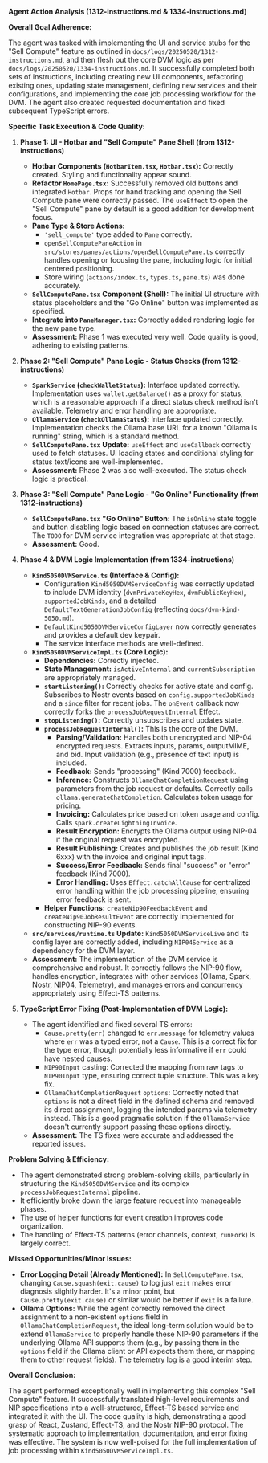 **Agent Action Analysis (1312-instructions.md & 1334-instructions.md)**

**Overall Goal Adherence:**

The agent was tasked with implementing the UI and service stubs for the "Sell Compute" feature as outlined in `docs/logs/20250520/1312-instructions.md`, and then flesh out the core DVM logic as per `docs/logs/20250520/1334-instructions.md`. It successfully completed both sets of instructions, including creating new UI components, refactoring existing ones, updating state management, defining new services and their configurations, and implementing the core job processing workflow for the DVM. The agent also created requested documentation and fixed subsequent TypeScript errors.

**Specific Task Execution & Code Quality:**

1.  **Phase 1: UI - Hotbar and "Sell Compute" Pane Shell (from 1312-instructions)**

    - **Hotbar Components (`HotbarItem.tsx`, `Hotbar.tsx`):** Correctly created. Styling and functionality appear sound.
    - **Refactor `HomePage.tsx`:** Successfully removed old buttons and integrated `Hotbar`. Props for hand tracking and opening the Sell Compute pane were correctly passed. The `useEffect` to open the "Sell Compute" pane by default is a good addition for development focus.
    - **Pane Type & Store Actions:**
      - `'sell_compute'` type added to `Pane` correctly.
      - `openSellComputePaneAction` in `src/stores/panes/actions/openSellComputePane.ts` correctly handles opening or focusing the pane, including logic for initial centered positioning.
      - Store wiring (`actions/index.ts`, `types.ts`, `pane.ts`) was done accurately.
    - **`SellComputePane.tsx` Component (Shell):** The initial UI structure with status placeholders and the "Go Online" button was implemented as specified.
    - **Integrate into `PaneManager.tsx`:** Correctly added rendering logic for the new pane type.
    - **Assessment:** Phase 1 was executed very well. Code quality is good, adhering to existing patterns.

2.  **Phase 2: "Sell Compute" Pane Logic - Status Checks (from 1312-instructions)**

    - **`SparkService` (`checkWalletStatus`):** Interface updated correctly. Implementation uses `wallet.getBalance()` as a proxy for status, which is a reasonable approach if a direct status check method isn't available. Telemetry and error handling are appropriate.
    - **`OllamaService` (`checkOllamaStatus`):** Interface updated correctly. Implementation checks the Ollama base URL for a known "Ollama is running" string, which is a standard method.
    - **`SellComputePane.tsx` Update:** `useEffect` and `useCallback` correctly used to fetch statuses. UI loading states and conditional styling for status text/icons are well-implemented.
    - **Assessment:** Phase 2 was also well-executed. The status check logic is practical.

3.  **Phase 3: "Sell Compute" Pane Logic - "Go Online" Functionality (from 1312-instructions)**

    - **`SellComputePane.tsx` "Go Online" Button:** The `isOnline` state toggle and button disabling logic based on connection statuses are correct. The `TODO` for DVM service integration was appropriate at that stage.
    - **Assessment:** Good.

4.  **Phase 4 & DVM Logic Implementation (from 1334-instructions)**

    - **`Kind5050DVMService.ts` (Interface & Config):**
      - Configuration `Kind5050DVMServiceConfig` was correctly updated to include DVM identity (`dvmPrivateKeyHex`, `dvmPublicKeyHex`), `supportedJobKinds`, and a detailed `DefaultTextGenerationJobConfig` (reflecting `docs/dvm-kind-5050.md`).
      - `DefaultKind5050DVMServiceConfigLayer` now correctly generates and provides a default dev keypair.
      - The service interface methods are well-defined.
    - **`Kind5050DVMServiceImpl.ts` (Core Logic):**
      - **Dependencies:** Correctly injected.
      - **State Management:** `isActiveInternal` and `currentSubscription` are appropriately managed.
      - **`startListening()`:** Correctly checks for active state and config. Subscribes to Nostr events based on `config.supportedJobKinds` and a `since` filter for recent jobs. The `onEvent` callback now correctly forks the `processJobRequestInternal` Effect.
      - **`stopListening()`:** Correctly unsubscribes and updates state.
      - **`processJobRequestInternal()`:** This is the core of the DVM.
        - **Parsing/Validation:** Handles both unencrypted and NIP-04 encrypted requests. Extracts inputs, params, outputMIME, and bid. Input validation (e.g., presence of text input) is included.
        - **Feedback:** Sends "processing" (Kind 7000) feedback.
        - **Inference:** Constructs `OllamaChatCompletionRequest` using parameters from the job request or defaults. Correctly calls `ollama.generateChatCompletion`. Calculates token usage for pricing.
        - **Invoicing:** Calculates price based on token usage and config. Calls `spark.createLightningInvoice`.
        - **Result Encryption:** Encrypts the Ollama output using NIP-04 if the original request was encrypted.
        - **Result Publishing:** Creates and publishes the job result (Kind 6xxx) with the invoice and original input tags.
        - **Success/Error Feedback:** Sends final "success" or "error" feedback (Kind 7000).
        - **Error Handling:** Uses `Effect.catchAllCause` for centralized error handling within the job processing pipeline, ensuring error feedback is sent.
      - **Helper Functions:** `createNip90FeedbackEvent` and `createNip90JobResultEvent` are correctly implemented for constructing NIP-90 events.
    - **`src/services/runtime.ts` Update:** `Kind5050DVMServiceLive` and its config layer are correctly added, including `NIP04Service` as a dependency for the DVM layer.
    - **Assessment:** The implementation of the DVM service is comprehensive and robust. It correctly follows the NIP-90 flow, handles encryption, integrates with other services (Ollama, Spark, Nostr, NIP04, Telemetry), and manages errors and concurrency appropriately using Effect-TS patterns.

5.  **TypeScript Error Fixing (Post-Implementation of DVM Logic):**
    - The agent identified and fixed several TS errors:
      - `Cause.pretty(err)` changed to `err.message` for telemetry values where `err` was a typed error, not a `Cause`. This is a correct fix for the type error, though potentially less informative if `err` could have nested causes.
      - `NIP90Input` casting: Corrected the mapping from raw tags to `NIP90Input` type, ensuring correct tuple structure. This was a key fix.
      - `OllamaChatCompletionRequest` `options`: Correctly noted that `options` is not a direct field in the defined schema and removed its direct assignment, logging the intended params via telemetry instead. This is a good pragmatic solution if the `OllamaService` doesn't currently support passing these options directly.
    - **Assessment:** The TS fixes were accurate and addressed the reported issues.

**Problem Solving & Efficiency:**

- The agent demonstrated strong problem-solving skills, particularly in structuring the `Kind5050DVMService` and its complex `processJobRequestInternal` pipeline.
- It efficiently broke down the large feature request into manageable phases.
- The use of helper functions for event creation improves code organization.
- The handling of Effect-TS patterns (error channels, context, `runFork`) is largely correct.

**Missed Opportunities/Minor Issues:**

- **Error Logging Detail (Already Mentioned):** In `SellComputePane.tsx`, changing `Cause.squash(exit.cause)` to log just `exit` makes error diagnosis slightly harder. It's a minor point, but `Cause.pretty(exit.cause)` or similar would be better if `exit` is a failure.
- **Ollama Options:** While the agent correctly removed the direct assignment to a non-existent `options` field in `OllamaChatCompletionRequest`, the ideal long-term solution would be to extend `OllamaService` to properly handle these NIP-90 parameters if the underlying Ollama API supports them (e.g., by passing them in the `options` field if the Ollama client or API expects them there, or mapping them to other request fields). The telemetry log is a good interim step.

**Overall Conclusion:**

The agent performed exceptionally well in implementing this complex "Sell Compute" feature. It successfully translated high-level requirements and NIP specifications into a well-structured, Effect-TS based service and integrated it with the UI. The code quality is high, demonstrating a good grasp of React, Zustand, Effect-TS, and the Nostr NIP-90 protocol. The systematic approach to implementation, documentation, and error fixing was effective. The system is now well-poised for the full implementation of job processing within `Kind5050DVMServiceImpl.ts`.
